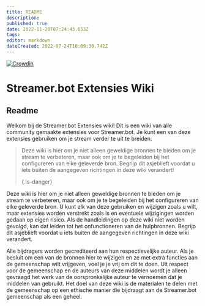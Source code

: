 ```yaml
---
title: README
description: 
published: true
date: 2022-11-20T07:24:43.653Z
tags: 
editor: markdown
dateCreated: 2022-07-24T16:09:30.742Z
---
```


[![Crowdin](https://badges.crowdin.net/streamer-bot-extensions-wiki/localized.svg)](https://translate.botextensions.dev/project/streamer-bot-extensions-wiki)
# Streamer.bot Extensies Wiki

## Readme

Welkom bij de Streamer.bot Extensies wiki!  Dit is een wiki van alle community gemaakte extensies voor Streamer.bot.  Je kunt een van deze extensies gebruiken om je stream verder te uit te breiden.

> Deze wiki is hier om je niet alleen geweldige bronnen te bieden om je stream te verbeteren, maar ook om je te begeleiden bij het configureren van elke geleverde bron.  Begrijp dit asjeblieft voordat u iets buiten de aangegeven richtingen in deze wiki verandert! 
> 
> {.is-danger}

Deze wiki is hier om je niet alleen geweldige bronnen te bieden om je stream te verbeteren, maar ook om je te begeleiden bij het configureren van elke geleverde bron.  U kunt elk van deze gebruiken en wijzigen zoals u wilt, maar extensies worden verstrekt zoals is en eventuele wijzigingen worden gedaan op eigen risico. Als de handleidingen op deze wiki niet worden gevolgd, kan dat leiden tot het onfunctioneren van de hulpbronnen.  Begrijp dit asjeblieft voordat u iets buiten de aangegeven richtingen in deze wiki verandert.

Alle bijdragers worden gecrediteerd aan hun respectievelijke auteur.  Als je besluit om een van de bronnen hier te wijzigen en ze met extra functies aan de gemeenschap wilt vrijgeven, voel je je vrij om dit te doen.  Uit respect voor de gemeenschap en de auteurs van deze middelen wordt je alleen gevraagd het werk van de oorspronkelijke auteur te vernoemen dat je middelen van gebruikt.  Het doel van deze wiki is de materialen te delen met de gemeenschap op een ethische manier die bijdraagt aan de Streamer.bot gemeenschap als een geheel.
